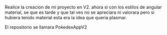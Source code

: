 Realice la creacion de mi proyecto en V2. ahora si con los estilos de angular material, se que es tarde y que tal ves no se apreciara ni valorara pero si hubiera tenido material esta era la idea que queria plasmar.

El repositorio se llamara PokedexAppV2
